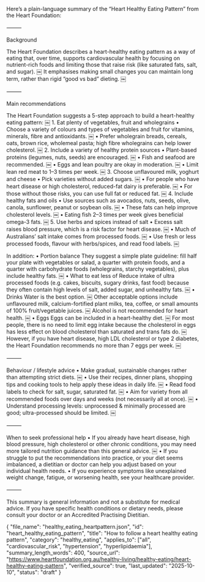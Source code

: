 Here’s a plain-language summary of the “Heart Healthy Eating Pattern” from the Heart Foundation:

⸻

Background

The Heart Foundation describes a heart-healthy eating pattern as a way of eating that, over time, supports cardiovascular health by focusing on nutrient-rich foods and limiting those that raise risk (like saturated fats, salt, and sugar).  ￼
It emphasises making small changes you can maintain long term, rather than rigid “good vs bad” dieting.  ￼

⸻

Main recommendations

The Heart Foundation suggests a 5-step approach to build a heart-healthy eating pattern:  ￼
	1.	Eat plenty of vegetables, fruit and wholegrains
	•	Choose a variety of colours and types of vegetables and fruit for vitamins, minerals, fibre and antioxidants.  ￼
	•	Prefer wholegrain breads, cereals, oats, brown rice, wholemeal pasta; high fibre wholegrains can help lower cholesterol.  ￼
	2.	Include a variety of healthy protein sources
	•	Plant-based proteins (legumes, nuts, seeds) are encouraged.  ￼
	•	Fish and seafood are recommended.  ￼
	•	Eggs and lean poultry are okay in moderation.  ￼
	•	Limit lean red meat to 1–3 times per week.  ￼
	3.	Choose unflavoured milk, yoghurt and cheese
	•	Pick varieties without added sugars.  ￼
	•	For people who have heart disease or high cholesterol, reduced-fat dairy is preferable.  ￼
	•	For those without those risks, you can use full fat or reduced fat.  ￼
	4.	Include healthy fats and oils
	•	Use sources such as avocados, nuts, seeds, olive, canola, sunflower, peanut or soybean oils.  ￼
	•	These fats can help improve cholesterol levels.  ￼
	•	Eating fish 2–3 times per week gives beneficial omega-3 fats.  ￼
	5.	Use herbs and spices instead of salt
	•	Excess salt raises blood pressure, which is a risk factor for heart disease.  ￼
	•	Much of Australians’ salt intake comes from processed foods.  ￼
	•	Use fresh or less processed foods, flavour with herbs/spices, and read food labels.  ￼

In addition:
	•	Portion balance
They suggest a simple plate guideline: fill half your plate with vegetables or salad, a quarter with protein foods, and a quarter with carbohydrate foods (wholegrains, starchy vegetables), plus include healthy fats.  ￼
	•	What to eat less of
Reduce intake of ultra processed foods (e.g. cakes, biscuits, sugary drinks, fast food) because they often contain high levels of salt, added sugar, and unhealthy fats.  ￼
	•	Drinks
Water is the best option.  ￼
Other acceptable options include unflavoured milk, calcium-fortified plant milks, tea, coffee, or small amounts of 100% fruit/vegetable juices.  ￼
Alcohol is not recommended for heart health.  ￼
	•	Eggs
Eggs can be included in a heart-healthy diet.  ￼
For most people, there is no need to limit egg intake because the cholesterol in eggs has less effect on blood cholesterol than saturated and trans fats do.  ￼
However, if you have heart disease, high LDL cholesterol or type 2 diabetes, the Heart Foundation recommends no more than 7 eggs per week.  ￼

⸻

Behaviour / lifestyle advice
	•	Make gradual, sustainable changes rather than attempting strict diets.  ￼
	•	Use their recipes, dinner plans, shopping tips and cooking tools to help apply these ideas in daily life.  ￼
	•	Read food labels to check for salt, sugar, saturated fat.  ￼
	•	Aim for variety from all recommended foods over days and weeks (not necessarily all at once).  ￼
	•	Understand processing levels: unprocessed & minimally processed are good; ultra-processed should be limited.  ￼

⸻

When to seek professional help
	•	If you already have heart disease, high blood pressure, high cholesterol or other chronic conditions, you may need more tailored nutrition guidance than this general advice.  ￼
	•	If you struggle to put the recommendations into practice, or your diet seems imbalanced, a dietitian or doctor can help you adjust based on your individual health needs.
	•	If you experience symptoms like unexplained weight change, fatigue, or worsening health, see your healthcare provider.

⸻

This summary is general information and not a substitute for medical advice. If you have specific health conditions or dietary needs, please consult your doctor or an Accredited Practising Dietitian.

{
  "file_name": "healthy_eating_heartpattern.json",
  "id": "heart_healthy_eating_pattern",
  "title": "How to follow a heart healthy eating pattern",
  "category": "healthy_eating",
  "applies_to": ["all", "cardiovascular_risk", "hypertension", "hyperlipidaemia"],
  "summary_length_words": 400,
  "source_url": "https://www.heartfoundation.org.au/healthy-living/healthy-eating/heart-healthy-eating-pattern",
  "verified_source": true,
  "last_updated": "2025-10-10",
  "status": "draft"
}